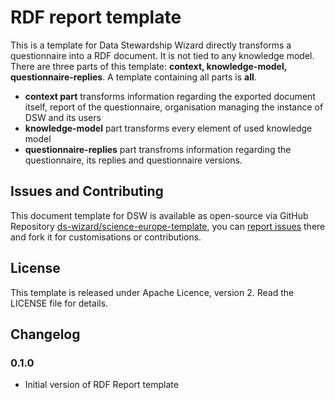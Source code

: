 # RDF report template 
This is a template for Data Stewardship Wizard directly transforms a questionnaire into a RDF document. It is not tied to any knowledge model. There are three parts of this template: **context, knowledge-model, questionnaire-replies**. A template containing all parts is **all**.

*  **context part** transforms information regarding the exported document itself, report of the questionnaire, organisation managing the instance of DSW and its users
*  **knowledge-model** part transforms every element of used knowledge model
*  **questionnaire-replies** part transfroms information regarding the questionnaire, its replies and questionnaire versions.

## Issues and Contributing

This document template for DSW is available as open-source via GitHub Repository [ds-wizard/science-europe-template](https://github.com/ds-wizard/rdf-report-template), you can [report issues](https://github.com/ds-wizard/rdf-report-template/issues) there and fork it for customisations or contributions.

## License

This template is released under Apache Licence, version 2. Read the LICENSE file for details.

## Changelog

### 0.1.0

- Initial version of RDF Report template
